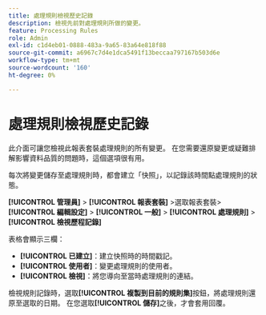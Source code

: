 ```yaml
---
title: 處理規則檢視歷史記錄
description: 檢視先前對處理規則所做的變更。
feature: Processing Rules
role: Admin
exl-id: c1d4eb01-0888-483a-9a65-83a64e818f88
source-git-commit: a6967c7d4e1dca5491f13beccaa797167b503d6e
workflow-type: tm+mt
source-wordcount: '160'
ht-degree: 0%

---
```


# 處理規則檢視歷史記錄

此介面可讓您檢視此報表套裝處理規則的所有變更。 在您需要還原變更或疑難排解影響資料品質的問題時，這個選項很有用。

每次將變更儲存至處理規則時，都會建立「快照」，以記錄該時間點處理規則的狀態。

**[!UICONTROL 管理員]** > **[!UICONTROL 報表套裝]** >選取報表套裝> **[!UICONTROL 編輯設定]** > **[!UICONTROL 一般]** > **[!UICONTROL 處理規則]** > **[!UICONTROL 檢視歷程記錄]**

表格會顯示三欄：

* **[!UICONTROL 已建立]**：建立快照時的時間戳記。
* **[!UICONTROL 使用者]**：變更處理規則的使用者。
* **[!UICONTROL 檢視]**：將您導向至當時處理規則的連結。

檢視規則記錄時，選取&#x200B;**[!UICONTROL 複製到目前的規則集]**&#x200B;按鈕，將處理規則還原至選取的日期。 在您選取&#x200B;**[!UICONTROL 儲存]**&#x200B;之後，才會套用回覆。
